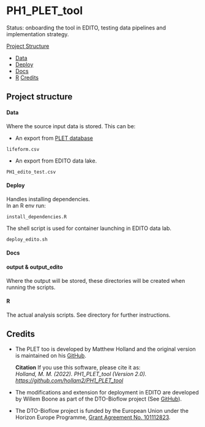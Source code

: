 # PH1_PLET_tool
Status: onboarding the tool in EDITO, testing data pipelines and implementation strategy.

[Project Structure](https://github.com/willem0boone/EDITO_PH1/tree/main?tab=readme-ov-file#project-structure) 
- [Data](https://github.com/willem0boone/EDITO_PH1/tree/main?tab=readme-ov-file#data)
- [Deploy](https://github.com/willem0boone/EDITO_PH1/tree/main?tab=readme-ov-file#deploy)
- [Docs](https://github.com/willem0boone/EDITO_PH1/tree/main?tab=readme-ov-file#docs)
- [R](https://github.com/willem0boone/EDITO_PH1/tree/main?tab=readme-ov-file#r)
[Credits](https://github.com/willem0boone/EDITO_PH1/tree/main?tab=readme-ov-file#credits)

## Project structure

#### Data
Where the source input data is stored. This can be:
- An export from [PLET database](https://www.dassh.ac.uk/lifeforms/)

```
lifeform.csv
```

- An export from EDITO data lake. 
```
PH1_edito_test.csv
```

#### Deploy
Handles installing dependencies. 
<br>
In an R env run: 
```
install_dependencies.R
```
The shell script is used for container launching in EDITO data lab.
```
deploy_edito.sh
```


#### Docs

#### output & output_edito
Where the output will be stored, these directories will be created when running the scripts.

#### R
The actual analysis scripts. See directory for further instructions.


## Credits
- The PLET too is developed by Matthew Holland and the original version is maintained on his [GitHub](https://github.com/hollam2/PH1_PLET_tool).

	**Citation**
	If you use this software, please cite it as:<br>
	*Holland, M. M. (2022). *PH1_PLET_tool* (Version 2.0). https://github.com/hollam2/PH1_PLET_tool*

- The modifications and extension for deployment in EDITO are developed by Willem Boone as part of the DTO-Bioflow project (See [GitHub](https://github.com/willem0boone/EDITO_PH1)).

- The DTO-Bioflow project is funded by the European Union under the Horizon Europe Programme, [Grant Agreement No. 101112823](https://cordis.europa.eu/project/id/101112823/results).